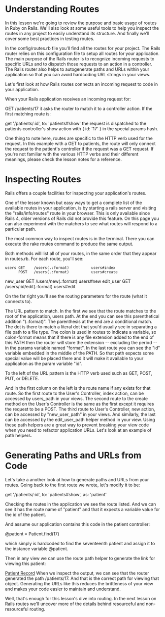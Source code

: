 # Understanding Routes
In this lesson we're going to review the purpose and basic usage of routes in Ruby on Rails. We'll also look at some useful tools to help you inspect the routes in any project to easily understand its structure. And finally we'll cover some best practices in testing routes.

In the config/routes.rb file you'll find all the routes for your project. The Rails router relies on this configuration file to setup all routes for your application. The main purpose of the Rails router is to recognize incoming requests to specific URLs and to dispatch those requests to an action in a controller. The Rails router also helps to autogenerate paths and URLs within your application so that you can avoid hardcoding URL strings in your views.

Let's first look at how Rails routes connects an incoming request to code in your application.

When your Rails application receives an incoming request for:

GET /patients/17
it asks the router to match it to a controller action. If the first matching route is:

get '/patients/:id', to: 'patients#show'
the request is dispatched to the patients controller's show action with { id: '17' } in the special params hash.

One thing to note here, routes are specific to the HTTP verb used for the request. In this example with a GET to patients, the route will only connect the request to the patient's controller if the request was a GET request. If you're not familiar with the various HTTP verbs and their different meanings, please check the lesson notes for a reference.

# Inspecting Routes
Rails offers a couple facilities for inspecting your application's routes.

One of the lesser known but easy ways to get a complete list of the available routes in your application, is by starting a rails server and visiting the "rails/info/routes" route in your browser. This is only available since Rails 4, older versions of Rails did not provide this feature. On this page you can also experiment with the matchers to see what routes will respond to a particular path.

The most common way to inspect routes is in the terminal. There you can execute the rake routes command to produce the same output.

Both methods will list all of your routes, in the same order that they appear in routes.rb. For each route, you'll see:

    users GET    /users(.:format)          users#index
          POST   /users(.:format)          users#create
 new_user GET    /users/new(.:format)      users#new
edit_user GET    /users/:id/edit(.:format) users#edit

On the far right you'll see the routing parameters for the route (what it connects to).

The URL pattern to match. In the first we see that the route matches to the root of the application, users path. At the end you can see this parenthetical addition "(.:format)". The parenthesis at the end are a conditional match. The dot is there to match a literal dot that you'd usually see in separating a file path to a file type. The colon is used in routes to indicate a variable, so colon-format means that if there is any file extension added to the end of this PATH then the router will store the extension -- excluding the period -- in the params variable named "format". In the last route you can see the "id" variable embedded in the middle of the PATH. So that path expects some special value will be placed there and it will make it available to your application as the param variable "id".

To the left of the URL pattern is the HTTP verb used such as GET, POST, PUT, or DELETE.

And in the first column on the left is the route name if any exists for that route. So the first route to the User's Controller, index action, can be accessed by users_path in your views. The second route to the create method on the User's Controller is the same as the first except it requires the request to be a POST. The third route to User's Controller, new action, can be accessed by "new_user_path" in your views. And similarly, the last can be accessed by the edit_user_path helper method in your view. Using these path helpers are a great way to prevent breaking your view code when you need to refactor application URLs. Let's look at an example of path helpers.


# Generating Paths and URLs from Code
Let's take a another look at how to generate paths and URLs from your routes. Going back to the first route we wrote, let's modify it to be:

get '/patients/:id', to: 'patients#show', as: 'patient'

Checking the routes in the application we see the route listed. And we can see it has the route name of "patient" and that it expects a variable value for the id of the patient.

And assume our application contains this code in the patient controller:

@patient = Patient.find(17)

which simply is hardcoded to find the seventeenth patient and assign it to the instance variable @patient.

Then in any view we can use the route path helper to generate the link for viewing this patient:

<a href="<%= patient_path(@patient) %>">Patient Record</a>
When we inspect the output, we can see that the router generated the path /patients/17. And that is the correct path for viewing that object. Generating the URLs like this reduces the brittleness of your view and makes your code easier to maintain and understand.

Well, that's enough for this lesson's dive into routing. In the next lesson on Rails routes we'll uncover more of the details behind resourceful and non-resourceful routing.
